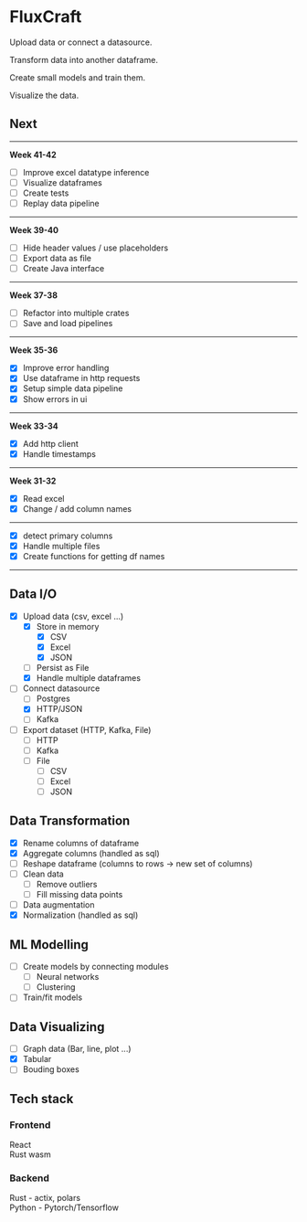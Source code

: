 # FluxCraft

Upload data or connect a datasource.

Transform data into another dataframe.

Create small models and train them.

Visualize the data.

## Next

---

**Week 41-42**

- [ ] Improve excel datatype inference
- [ ] Visualize dataframes
- [ ] Create tests
- [ ] Replay data pipeline

---

**Week 39-40**

- [ ] Hide header values / use placeholders
- [ ] Export data as file
- [ ] Create Java interface

---

**Week 37-38**

- [ ] Refactor into multiple crates
- [ ] Save and load pipelines

---

**Week 35-36**

- [x] Improve error handling
- [x] Use dataframe in http requests
- [x] Setup simple data pipeline
- [x] Show errors in ui

---

**Week 33-34**

- [x] Add http client
- [x] Handle timestamps

---

**Week 31-32**

- [x] Read excel
- [x] Change / add column names

---

- [x] detect primary columns
- [x] Handle multiple files
- [x] Create functions for getting df names

---

## Data I/O

- [x] Upload data (csv, excel ...)
  - [x] Store in memory
    - [x] CSV
    - [x] Excel
    - [x] JSON
  - [ ] Persist as File
  - [x] Handle multiple dataframes
- [ ] Connect datasource
  - [ ] Postgres
  - [x] HTTP/JSON
  - [ ] Kafka
- [ ] Export dataset (HTTP, Kafka, File)
  - [ ] HTTP
  - [ ] Kafka
  - [ ] File
    - [ ] CSV
    - [ ] Excel
    - [ ] JSON

## Data Transformation

- [x] Rename columns of dataframe
- [x] Aggregate columns (handled as sql)
- [ ] Reshape dataframe (columns to rows -> new set of columns)
- [ ] Clean data
  - [ ] Remove outliers
  - [ ] Fill missing data points
- [ ] Data augmentation
- [x] Normalization (handled as sql)

## ML Modelling

- [ ] Create models by connecting modules
  - [ ] Neural networks
  - [ ] Clustering
- [ ] Train/fit models

## Data Visualizing

- [ ] Graph data (Bar, line, plot ...)
- [x] Tabular
- [ ] Bouding boxes

## Tech stack

### Frontend

React<br>
Rust wasm

### Backend

Rust - actix, polars<br>
Python - Pytorch/Tensorflow
